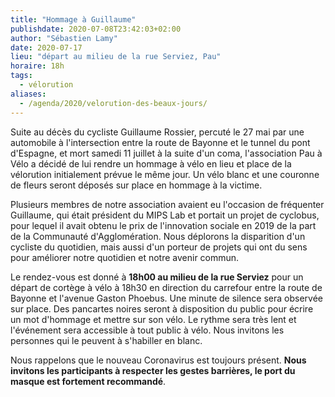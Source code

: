 ```yaml
---
title: "Hommage à Guillaume"
publishdate: 2020-07-08T23:42:03+02:00
author: "Sébastien Lamy"
date: 2020-07-17
lieu: "départ au milieu de la rue Serviez, Pau"
horaire: 18h
tags:
  - vélorution
aliases:
  - /agenda/2020/velorution-des-beaux-jours/
---
```


Suite au décès du cycliste Guillaume Rossier, percuté le 27 mai par une automobile à l'intersection entre la route de Bayonne et le tunnel du pont d'Espagne, et mort samedi 11 juillet à la suite d'un coma, l'association Pau à Vélo a décidé de lui rendre un hommage à vélo en lieu et place de la vélorution initialement prévue le même jour. Un vélo blanc et une couronne de fleurs seront déposés sur place en hommage à la victime.

<!-- more -->

Plusieurs membres de notre association avaient eu l'occasion de fréquenter Guillaume, qui était président du MIPS Lab et portait un projet de cyclobus, pour lequel il avait obtenu le prix de l'innovation sociale en 2019 de la part de la Communauté d'Agglomération. Nous déplorons la disparition d'un cycliste du quotidien, mais aussi d'un porteur de projets qui ont du sens pour améliorer notre quotidien et notre avenir commun.

Le rendez-vous est donné à **18h00 au milieu de la rue Serviez** pour un départ de cortège à vélo à 18h30 en direction du carrefour entre la route de Bayonne et l'avenue Gaston Phoebus. Une minute de silence sera observée sur place. Des pancartes noires seront à disposition du public pour écrire un mot d'hommage et mettre sur son vélo. Le rythme sera très lent et l'événement sera accessible à tout public à vélo. Nous invitons les personnes qui le peuvent à s'habiller en blanc.

Nous rappelons que le nouveau Coronavirus est toujours présent. **Nous invitons les participants à respecter les gestes barrières, le port du masque est fortement recommandé**.
